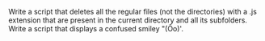 Write a script that deletes all the regular files (not the directories) with a .js extension that are present in the current directory and all its subfolders.
Write a script that displays a confused smiley "(Ôo)'.
